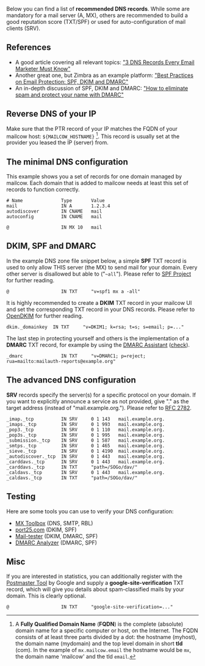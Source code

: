 Below you can find a list of **recommended DNS records**. While some are mandatory for a mail server (A, MX), others are recommended to build a good reputation score (TXT/SPF) or used for auto-configuration of mail clients (SRV).

## References

- A good article covering all relevant topics:
  ["3 DNS Records Every Email Marketer Must Know"](https://www.rackaid.com/blog/email-dns-records)
- Another great one, but Zimbra as an example platform:
  ["Best Practices on Email Protection: SPF, DKIM and DMARC"](https://wiki.zimbra.com/wiki/Best_Practices_on_Email_Protection:_SPF,_DKIM_and_DMARC)
- An in-depth discussion of SPF, DKIM and DMARC:
  ["How to eliminate spam and protect your name with DMARC"](https://www.skelleton.net/2015/03/21/how-to-eliminate-spam-and-protect-your-name-with-dmarc/)

## Reverse DNS of your IP

Make sure that the PTR record of your IP matches the FQDN of your mailcow host: `${MAILCOW_HOSTNAME}` [^1]. This record is usually set at the provider you leased the IP (server) from.

## The minimal DNS configuration

This example shows you a set of records for one domain managed by mailcow. Each domain that is added to mailcow needs at least this set of records to function correctly.

```
# Name              Type       Value
mail                IN A       1.2.3.4
autodiscover        IN CNAME   mail
autoconfig          IN CNAME   mail

@                   IN MX 10   mail
```

## DKIM, SPF and DMARC

In the example DNS zone file snippet below, a simple **SPF** TXT record is used to only allow THIS server (the MX) to send mail for your domain. Every other server is disallowed but able to ("`~all`"). Please refer to [SPF Project](http://www.open-spf.org/) for further reading.

```
@                   IN TXT     "v=spf1 mx a -all"
```

It is highly recommended to create a **DKIM** TXT record in your mailcow UI and set the corresponding TXT record in your DNS records. Please refer to [OpenDKIM](http://www.opendkim.org) for further reading.

```
dkim._domainkey  IN TXT     "v=DKIM1; k=rsa; t=s; s=email; p=..."
```

The last step in protecting yourself and others is the implementation of a **DMARC** TXT record, for example by using the [DMARC Assistant](http://www.kitterman.com/dmarc/assistant.html) ([check](https://dmarcian.com/dmarc-inspector/google.com)).

```
_dmarc              IN TXT     "v=DMARC1; p=reject; rua=mailto:mailauth-reports@example.org"
```

## The advanced DNS configuration

**SRV** records specify the server(s) for a specific protocol on your domain. If you want to explicitly announce a service as not provided, give "." as the target address (instead of "mail.example.org."). Please refer to [RFC 2782](https://tools.ietf.org/html/rfc2782).

```
_imap._tcp          IN SRV     0 1 143   mail.example.org.
_imaps._tcp         IN SRV     0 1 993   mail.example.org.
_pop3._tcp          IN SRV     0 1 110   mail.example.org.
_pop3s._tcp         IN SRV     0 1 995   mail.example.org.
_submission._tcp    IN SRV     0 1 587   mail.example.org.
_smtps._tcp         IN SRV     0 1 465   mail.example.org.
_sieve._tcp         IN SRV     0 1 4190  mail.example.org.
_autodiscover._tcp  IN SRV     0 1 443   mail.example.org.
_carddavs._tcp      IN SRV     0 1 443   mail.example.org.
_carddavs._tcp      IN TXT     "path=/SOGo/dav/"
_caldavs._tcp       IN SRV     0 1 443   mail.example.org.
_caldavs._tcp       IN TXT     "path=/SOGo/dav/"
```

## Testing

Here are some tools you can use to verify your DNS configuration:

- [MX Toolbox](https://mxtoolbox.com/SuperTool.aspx) (DNS, SMTP, RBL)
- [port25.com](https://www.port25.com/dkim-wizard/) (DKIM, SPF)
- [Mail-tester](https://www.mail-tester.com/) (DKIM, DMARC, SPF)
- [DMARC Analyzer](https://www.dmarcanalyzer.com/spf/checker/) (DMARC, SPF)

## Misc

If you are interested in statistics, you can additionally register with the [Postmaster Tool](https://gmail.com/postmaster)  by Google and supply a **google-site-verification** TXT record, which will give you details about spam-classified mails by your domain. This is clearly optional.

```
@                   IN TXT     "google-site-verification=..."
```

[^1]: A **Fully Qualified Domain Name** (**FQDN**) is the complete (absolute) domain name for a specific computer or host, on the Internet. The FQDN consists of at least three parts divided by a dot: the hostname (myhost), the domain name (mydomain) and the top level domain in short **tld** (com). In the example of `mx.mailcow.email` the hostname would be `mx`, the domain name 'mailcow' and the tld `email`.
